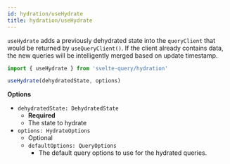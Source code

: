 ```yaml
---
id: hydration/useHydrate
title: hydration/useHydrate
---
```


`useHydrate` adds a previously dehydrated state into the `queryClient` that would be returned by `useQueryClient()`. If the client already contains data, the new queries will be intelligently merged based on update timestamp.

```jsx
import { useHydrate } from 'svelte-query/hydration'

useHydrate(dehydratedState, options)
```

**Options**

- `dehydratedState: DehydratedState`
  - **Required**
  - The state to hydrate
- `options: HydrateOptions`
  - Optional
  - `defaultOptions: QueryOptions`
    - The default query options to use for the hydrated queries.

